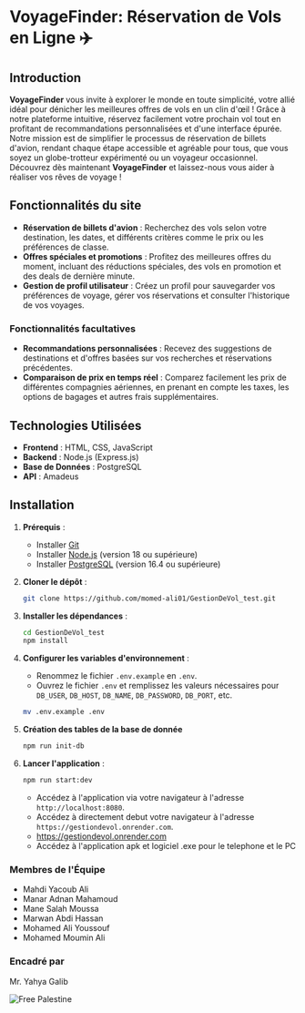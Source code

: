 # VoyageFinder: Réservation de Vols en Ligne ✈️

## Introduction

**VoyageFinder** vous invite à explorer le monde en toute simplicité, votre allié idéal pour dénicher les meilleures offres de vols en un clin d'œil ! Grâce à notre plateforme intuitive, réservez facilement votre prochain vol tout en profitant de recommandations personnalisées et d'une interface épurée. Notre mission est de simplifier le processus de réservation de billets d'avion, rendant chaque étape accessible et agréable pour tous, que vous soyez un globe-trotteur expérimenté ou un voyageur occasionnel. Découvrez dès maintenant **VoyageFinder** et laissez-nous vous aider à réaliser vos rêves de voyage !

## Fonctionnalités du site

- **Réservation de billets d'avion** : Recherchez des vols selon votre destination, les dates, et différents critères comme le prix ou les préférences de classe.
- **Offres spéciales et promotions** : Profitez des meilleures offres du moment, incluant des réductions spéciales, des vols en promotion et des deals de dernière minute.
- **Gestion de profil utilisateur** : Créez un profil pour sauvegarder vos préférences de voyage, gérer vos réservations et consulter l'historique de vos voyages.

### Fonctionnalités facultatives

- **Recommandations personnalisées** : Recevez des suggestions de destinations et d'offres basées sur vos recherches et réservations précédentes.
- **Comparaison de prix en temps réel** : Comparez facilement les prix de différentes compagnies aériennes, en prenant en compte les taxes, les options de bagages et autres frais supplémentaires.

## Technologies Utilisées

- **Frontend** : HTML, CSS, JavaScript
- **Backend** : Node.js (Express.js)
- **Base de Données** : PostgreSQL
- **API** : Amadeus

## Installation

1. **Prérequis** :
    - Installer [Git](https://git-scm.com/downloads)
    - Installer [Node.js](https://nodejs.org/en/download/package-manager) (version 18 ou supérieure)
    - Installer [PostgreSQL](https://www.postgresql.org/) (version 16.4 ou supérieure)

2. **Cloner le dépôt** :

    ```sh
    git clone https://github.com/momed-ali01/GestionDeVol_test.git 
    ```

3. **Installer les dépendances** :

    ```sh
    cd GestionDeVol_test
    npm install
    ```

4. **Configurer les variables d'environnement** :
    - Renommez le fichier `.env.example` en `.env`.
    - Ouvrez le fichier `.env` et remplissez les valeurs nécessaires pour `DB_USER`, `DB_HOST`, `DB_NAME`, `DB_PASSWORD`, `DB_PORT`, etc.

    ```sh
    mv .env.example .env
    ```

5. **Création des tables de la base de donnée**

    ```sh
    npm run init-db
    ```

6. **Lancer l'application** :

    ```sh
    npm run start:dev
    ```

    - Accédez à l'application via votre navigateur à l'adresse `http://localhost:8080`.
    - Accédez à directement debut votre navigateur à l'adresse `https://gestiondevol.onrender.com`.
    - https://gestiondevol.onrender.com
    - Accédez à l'application  apk et logiciel .exe pour le telephone et le PC

### Membres de l'Équipe

- Mahdi Yacoub Ali
- Manar Adnan Mahamoud
- Mane Salah Moussa
- Marwan Abdi Hassan
- Mohamed Ali Youssouf
- Mohamed Moumin Ali

### Encadré par

Mr. Yahya Galib

![Free Palestine](https://github.com/said7388/developer-portfolio/assets/77630868/c0064908-cd5f-4751-a77c-eba90a62b55c)
